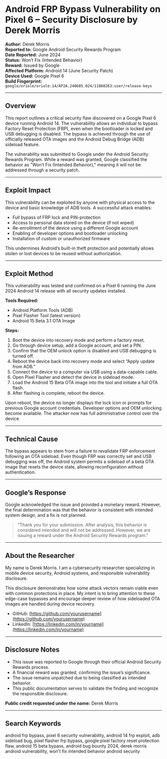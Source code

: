 # Android FRP Bypass Vulnerability on Pixel 6 – Security Disclosure by Derek Morris

**Author:** Derek Morris  
**Reported to:** Google Android Security Rewards Program  
**Date Reported:** June 2024  
**Status:** Won’t Fix (Intended Behavior)  
**Reward:** Issued by Google  
**Affected Platform:** Android 14 (June Security Patch)  
**Device Used:** Google Pixel 6  
**Build Fingerprint:** `google/oriole/oriole:14/AP2A.240605.024/11860263:user/release-keys`

---

## Overview

This report outlines a critical security flaw discovered on a Google Pixel 6 device running Android 14. The vulnerability allows an individual to bypass Factory Reset Protection (FRP), even when the bootloader is locked and USB debugging is disabled. The bypass is achieved through the use of officially released OTA images and the Android Debug Bridge (ADB) sideload feature.

The vulnerability was submitted to Google under the Android Security Rewards Program. While a reward was granted, Google classified the behavior as "Won’t Fix (Intended Behavior)," meaning it will not be addressed through a security patch.

---

## Exploit Impact

This vulnerability can be exploited by anyone with physical access to the device and basic knowledge of ADB tools. A successful attack enables:

- Full bypass of FRP lock and PIN-protection
- Access to personal data stored on the device (if not wiped)
- Re-enrollment of the device using a different Google account
- Enabling of developer options and bootloader unlocking
- Installation of custom or unauthorized firmware

This undermines Android’s built-in theft protection and potentially allows stolen or lost devices to be reused without authorization.

---

## Exploit Method

This vulnerability was tested and confirmed on a Pixel 6 running the June 2024 Android 14 release with all security updates installed.

**Tools Required:**
- Android Platform Tools (ADB)
- Pixel Flasher Tool (latest version)
- Android 15 Beta 3.1 OTA Image

**Steps:**

1. Boot the device into recovery mode and perform a factory reset.
2. Go through device setup, add a Google account, and set a PIN.
3. Confirm that the OEM unlock option is disabled and USB debugging is turned off.
4. Reboot the device back into recovery mode and select “Apply update from ADB.”
5. Connect the device to a computer via USB using a data-capable cable.
6. Open Pixel Flasher and detect the device in sideload mode.
7. Load the Android 15 Beta OTA image into the tool and initiate a full OTA flash.
8. After flashing is complete, reboot the device.

Upon reboot, the device no longer displays the lock icon or prompts for previous Google account credentials. Developer options and OEM unlocking become available. The attacker now has full administrative control over the device.

---

## Technical Cause

The bypass appears to stem from a failure to revalidate FRP enforcement following an OTA sideload. Even though FRP was correctly set and USB debugging was off, the Android system permits a sideload of a beta OTA image that resets the device state, allowing reconfiguration without authentication.

---

## Google’s Response

Google acknowledged the issue and provided a monetary reward. However, the final determination was that the behavior is consistent with intended system design, and a fix is not planned.

> "Thank you for your submission. After analysis, this behavior is considered intended and will not be addressed. However, we are issuing a reward under the Android Security Rewards program."

---

## About the Researcher

My name is Derek Morris. I am a cybersecurity researcher specializing in mobile device security, Android systems, and responsible vulnerability disclosure.

This disclosure demonstrates how some attack vectors remain viable even with common protections in place. My intent is to bring attention to these edge-case bypasses and encourage deeper review of how sideloaded OTA images are handled during device recovery.

- GitHub: [https://github.com/yourusername](https://github.com/yourusername)
- LinkedIn: [https://linkedin.com/in/yourname](https://linkedin.com/in/yourname)

---

## Disclosure Notes

- This issue was reported to Google through their official Android Security Rewards process.
- A financial reward was granted, confirming the issue’s significance.
- The issue remains unpatched due to being classified as intended behavior.
- This public documentation serves to validate the finding and recognize the responsible disclosure.

**Public credit requested under the name:** Derek Morris

---

## Search Keywords

android frp bypass, pixel 6 security vulnerability, android 14 frp exploit, adb sideload bug, pixel flasher frp bypass, google pixel factory reset protection flaw, android 15 beta bypass, android bug bounty 2024, derek morris android vulnerability, won't fix intended behavior android security
